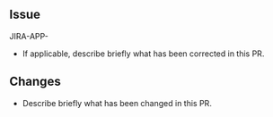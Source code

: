 ## Issue

JIRA-APP-

- If applicable, describe briefly what has been corrected in this PR.

## Changes

- Describe briefly what has been changed in this PR.

